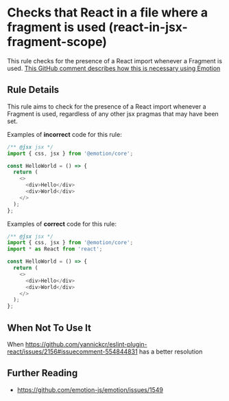 # Checks that React in a file where a fragment is used (react-in-jsx-fragment-scope)

This rule checks for the presence of a React import whenever a Fragment is used. [This GitHub comment describes how this is necessary using Emotion](https://github.com/yannickcr/eslint-plugin-react/issues/2156#issuecomment-554844831)

## Rule Details

This rule aims to check for the presence of a React import whenever a Fragment is used, regardless of any other jsx pragmas that may have been set.

Examples of **incorrect** code for this rule:

```js
/** @jsx jsx */
import { css, jsx } from '@emotion/core';

const HelloWorld = () => {
  return (
    <>
      <div>Hello</div>
      <div>World</div>
    </>
  );
};
```

Examples of **correct** code for this rule:

```js
/** @jsx jsx */
import { css, jsx } from '@emotion/core';
import * as React from 'react';

const HelloWorld = () => {
  return (
    <>
      <div>Hello</div>
      <div>World</div>
    </>
  );
};
```

## When Not To Use It

When https://github.com/yannickcr/eslint-plugin-react/issues/2156#issuecomment-554844831 has a better resolution

## Further Reading

- https://github.com/emotion-js/emotion/issues/1549